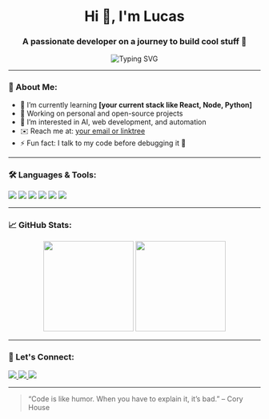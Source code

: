 <!-- README for heyitslucas -->

<h1 align="center">Hi 👋, I'm Lucas</h1>
<h3 align="center">A passionate developer on a journey to build cool stuff 🚀</h3>

<p align="center">
  <img src="https://readme-typing-svg.demolab.com?font=Poppins&size=24&duration=3000&pause=1000&color=00F7FF&center=true&vCenter=true&width=435&lines=Hey%2C+I'm+Lucas!;I+build+things+with+code.;Welcome+to+my+GitHub+profile!" alt="Typing SVG" />
</p>

---

### 💫 About Me:
- 🌱 I’m currently learning **[your current stack like React, Node, Python]**
- 💼 Working on personal and open-source projects
- 🧠 I’m interested in AI, web development, and automation
- ✉️ Reach me at: [your email or linktree](#)
- ⚡ Fun fact: I talk to my code before debugging it 🐛

---

### 🛠️ Languages & Tools:
<p>
  <img src="https://img.shields.io/badge/-Python-333?style=flat&logo=python" />
  <img src="https://img.shields.io/badge/-JavaScript-333?style=flat&logo=javascript" />
  <img src="https://img.shields.io/badge/-React-333?style=flat&logo=react" />
  <img src="https://img.shields.io/badge/-Node.js-333?style=flat&logo=node.js" />
  <img src="https://img.shields.io/badge/-Git-333?style=flat&logo=git" />
  <img src="https://img.shields.io/badge/-VS%20Code-333?style=flat&logo=visualstudiocode" />
</p>

---

### 📈 GitHub Stats:

<p align="center">
  <img src="https://github-readme-stats.vercel.app/api?username=heyitslucas&show_icons=true&theme=tokyonight" height="180px" />
  <img src="https://github-readme-stats.vercel.app/api/top-langs/?username=heyitslucas&layout=compact&theme=tokyonight" height="180px" />
</p>

---

### 🔗 Let's Connect:
<p align="left">
  <a href="https://github.com/heyitslucas" target="_blank">
    <img src="https://img.shields.io/badge/GitHub-100000?style=flat&logo=github&logoColor=white" />
  </a>
  <a href="https://linkedin.com/in/yourusername" target="_blank">
    <img src="https://img.shields.io/badge/LinkedIn-0A66C2?style=flat&logo=linkedin&logoColor=white" />
  </a>
  <a href="mailto:youremail@example.com">
    <img src="https://img.shields.io/badge/Email-D14836?style=flat&logo=gmail&logoColor=white" />
  </a>
</p>

---

> “Code is like humor. When you have to explain it, it’s bad.” – Cory House
